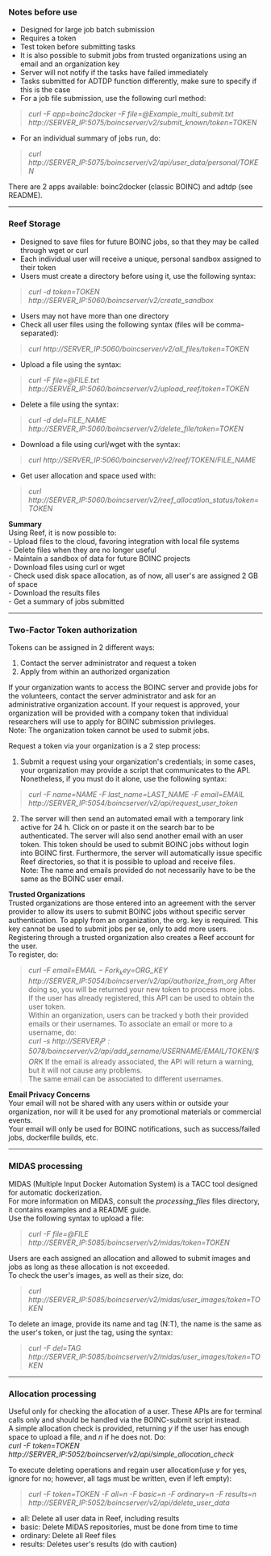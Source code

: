 ### Notes before use

* Designed for large job batch submission
* Requires a token
* Test token before submitting tasks
* It is also possible to submit jobs from trusted organizations using an email and an organization key
* Server will not notify if the tasks have failed immediately
* Tasks submitted for ADTDP function differently, make sure to specify if this is the case
* For a job file submission, use the following curl method:  
>	*curl -F app=boinc2docker -F file=@Example_multi_submit.txt http://SERVER_IP:5075/boincserver/v2/submit_known/token=TOKEN*   
* For an individual summary of jobs run, do:  
>	*curl http://SERVER_IP:5075/boincserver/v2/api/user_data/personal/TOKEN*

There are 2 apps available: boinc2docker (classic BOINC) and adtdp (see README).  

----

### Reef Storage


* Designed to save files for future BOINC jobs, so that they may be called through wget or curl  
* Each individual user will receive a unique, personal sandbox assigned to their token  
* Users must create a directory before using it, use the following syntax:  
>	*curl -d token=TOKEN  http://SERVER_IP:5060/boincserver/v2/create_sandbox*  
* Users may not have more than one directory
* Check all user files using the following syntax (files will be comma-separated):  
>	*curl http://SERVER_IP:5060/boincserver/v2/all_files/token=TOKEN*
* Upload a file using the syntax:  
>	*curl -F file=@FILE.txt http://SERVER_IP:5060/boincserver/v2/upload_reef/token=TOKEN*
* Delete a file using the syntax:  
>	*curl -d del=FILE_NAME  http://SERVER_IP:5060/boincserver/v2/delete_file/token=TOKEN*
* Download a file using curl/wget with the syntax:   
>	*curl http://SERVER_IP:5060/boincserver/v2/reef/TOKEN/FILE_NAME*
* Get user allocation and space used with:  
>	*curl http://SERVER_IP:5060/boincserver/v2/reef_allocation_status/token=TOKEN*



**Summary**  
Using Reef, it is now possible to:  
	- Upload files to the cloud, favoring integration with local file systems  
	- Delete files when they are no longer useful  
	- Maintain a sandbox of data for future BOINC projects  
	- Download files using curl or wget  
	- Check used disk space allocation, as of now, all user's are assigned 2 GB of space  
	- Download the results files  
	- Get a summary of jobs submitted

----

### Two-Factor Token authorization  
Tokens can be assigned in 2 different ways:
1. Contact the server administrator and request a token
2. Apply from within an authorized organization  

If your organization wants to access the BOINC server and provide jobs for the volunteers, contact the server administrator and ask for an administrative organization account. If your request is approved, your organization will be provided with a company token that individual researchers will use to apply for BOINC submission privileges.  
Note: The organization token cannot be used to submit jobs.  

Request a token via your organization is a 2 step process:
1. Submit a request using your organization's credentials; in some cases, your organization may provide a script that communicates to the API. Nonetheless, if you must do it alone, use the following syntax:
>	*curl -F name=NAME -F last_name=LAST_NAME -F email=EMAIL  http://SERVER_IP:5054/boincserver/v2/api/request_user_token*  

2. The server will then send an automated email with a temporary link active for 24 h. Click on or paste it on the search bar to be authenticated.
The server will also send another email with an user token. This token should be used to submit BOINC jobs without login into BOINC first.
Furthermore, the server will automatically issue specific Reef directories, so that it is possible to upload and receive files.  
Note: The name and emails provided do not necessarily have to be the same as the BOINC user email.  


**Trusted Organizations**  
Trusted organizations are those entered into an agreement with the server provider to allow its users to submit BOINC jobs without specific
server authentication. To apply from an organization, the org. key is required. This key cannot be used to submit jobs per se, only to add more
users. Registering through a trusted organization also creates a Reef account for the user.  
To register, do:
>	*curl -F email=$EMAIL -F ork_key=$ORG_KEY http://SERVER_IP:5054/boincserver/v2/api/authorize_from_org*
After doing so, you will be returned your new token to process more jobs.  
If the user has already registered, this API can be used to obtain the user token.  
Within an organization, users can be tracked y both their provided emails or their usernames. To associate an email or more to a username, do:  
> 	*curl -s http://$SERVER_IP:5078/boincserver/v2/api/add_username/$USERNAME/$EMAIL/$TOKEN/$ORK*
If the email is already associated, the API will return a warning, but it will not cause any problems.  
The same email can be associated to different usernames.  


**Email Privacy Concerns**  
Your email will not be shared with any users within or outside your organization, nor will it be used for any promotional materials or
commercial events.  
Your email will only be used for BOINC notifications, such as success/failed jobs, dockerfile builds, etc.


-------

### MIDAS processing

MIDAS (Multiple Input Docker Automation System) is a TACC tool designed for automatic dockerization.  
For more information on MIDAS, consult the *processing_files* files directory, it contains examples and a README guide.  
Use the following syntax to upload a file:  
>	*curl -F file=@FILE http://SERVER_IP:5085/boincserver/v2/midas/token=TOKEN*

Users are each assigned an allocation and allowed to submit images and jobs as long as these allocation is not exceeded.  
To check the user's images, as well as their size, do:
>	*curl http://SERVER_IP:5085/boincserver/v2/midas/user_images/token=TOKEN*

To delete an image, provide its name and tag (N:T), the name is the same as the user's token, or just the tag, using the syntax:  
>	*curl -F del=TAG http://SERVER_IP:5085/boincserver/v2/midas/user_images/token=TOKEN*


------------

### Allocation processing  

Useful only for checking the allocation of a user. These APIs are for terminal calls only and should be handled via the BOINC-submit script
instead.  
A simple allocation check is provided, returning *y* if the user has enough space to upload a file, and *n* if he does not. Do:  
	*curl -F token=TOKEN http://SERVER_IP:5052/boincserver/v2/api/simple_allocation_check*

To execute deleting operations and regain user allocation(use *y* for yes, ignore for no; however, all tags must be written, even if left empty):  
>	*curl -F token=TOKEN -F all=n -F basic=n -F ordinary=n -F results=n  http://SERVER_IP:5052/boincserver/v2/api/delete_user_data*
* all: Delete all user data in Reef, including results  
* basic: Delete MIDAS repositories, must be done from time to time  
* ordinary: Delete all Reef files  
* results: Deletes user's results (do with caution)  

